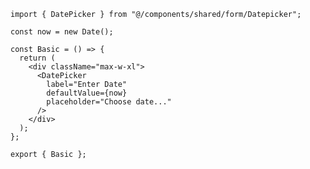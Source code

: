 ﻿```tsx
import { DatePicker } from "@/components/shared/form/Datepicker";

const now = new Date();

const Basic = () => {
  return (
    <div className="max-w-xl">
      <DatePicker
        label="Enter Date"
        defaultValue={now}
        placeholder="Choose date..."
      />
    </div>
  );
};

export { Basic };

```
